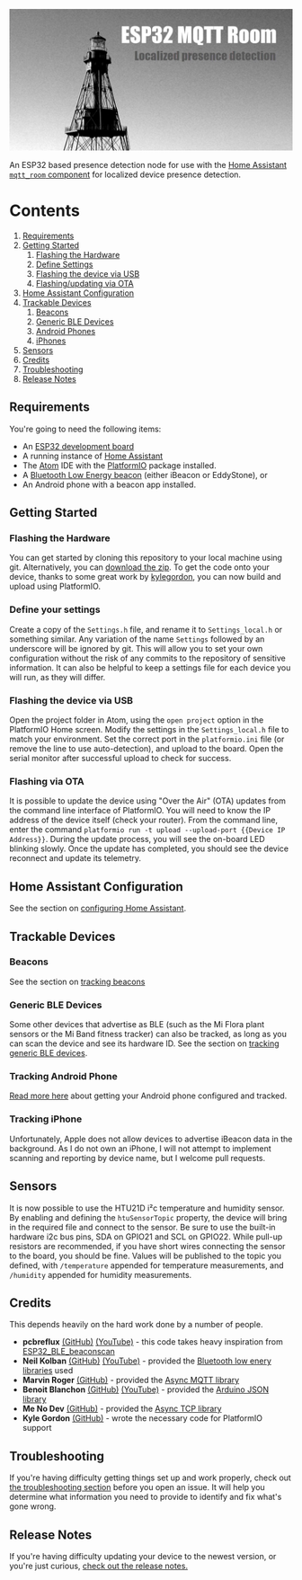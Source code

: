 ![Cover Image](./images/cover.jpg)

An ESP32 based presence detection node for use with the [Home Assistant](https://www.home-assistant.io/) [`mqtt_room` component](https://www.home-assistant.io/components/sensor.mqtt_room/) for localized device presence detection.

# Contents
1. [Requirements](#requirements)
2. [Getting Started](#getting-started)
    1. [Flashing the Hardware](#flashing-the-hardware)
    2. [Define Settings](#define-your-settings)
    3. [Flashing the device via USB](#flashing-the-device-via-usb)
    4. [Flashing/updating via OTA](#flashing-via-ota)
3. [Home Assistant Configuration](#home-assistant-configuration)
4. [Trackable Devices](#trackable-devices)
    1. [Beacons](#beacons)
    2. [Generic BLE Devices](#generic-ble-devices)
    3. [Android Phones](#tracking-android-phone)
    4. [iPhones](#tracking-iphone)
5. [Sensors](#sensors)
6. [Credits](#credits)
7. [Troubleshooting](#troubleshooting)
8. [Release Notes](#release-notes)


## Requirements
You're going to need the following items:
* An [ESP32 development board](https://www.amazon.ca/gp/product/B07F1GWJ1N/ref=as_li_tl?ie=UTF8&camp=15121&creative=330641&creativeASIN=B07F1GWJ1N&linkCode=as2&tag=ptrsnja-20&linkId=7ccc8364c8a8961ac9053e03efa91268)
* A running instance of [Home Assistant](https://www.homeassistant.io)
* The [Atom](https://ide.atom.io/) IDE with the [PlatformIO](https://docs.platformio.org/en/latest/ide/atom.html) package installed.
* A [Bluetooth Low Energy beacon](https://www.amazon.ca/gp/product/B07S3DQM6N/ref=as_li_tl?ie=UTF8&camp=15121&creative=330641&creativeASIN=B07S3DQM6N&linkCode=as2&tag=ptrsnja-20&linkId=2f55c80199c88db853bd583182384f50) (either iBeacon or EddyStone), or
* An Android phone with a beacon app installed.

## Getting Started

### Flashing the Hardware
You can get started by cloning this repository to your local machine using git. Alternatively, you can [download the zip](https://github.com/jptrsn/ESP32-mqtt-room/archive/master.zip). To get the code onto your device, thanks to some great work by [kylegordon](https://github.com/kylegordon), you can now build and upload using PlatformIO.

### Define your settings
Create a copy of the `Settings.h` file, and rename it to `Settings_local.h` or something similar. Any variation of the name `Settings` followed by an underscore will be ignored by git. This will allow you to set your own configuration without the risk of any commits to the repository of sensitive information. It can also be helpful to keep a settings file for each device you will run, as they will differ.

### Flashing the device via USB
Open the project folder in Atom, using the `open project` option in the PlatformIO Home screen. Modify the settings in the `Settings_local.h` file to match your environment. Set the correct port in the `platformio.ini` file (or remove the line to use auto-detection), and upload to the board. Open the serial monitor after successful upload to check for success.

### Flashing via OTA
It is possible to update the device using "Over the Air" (OTA) updates from the command line interface of PlatformIO. You will need to know the IP address of the device itself (check your router). From the command line, enter the command `platformio run -t upload --upload-port {{Device IP Address}}`. During the update process, you will see the on-board LED blinking slowly. Once the update has completed, you should see the device reconnect and update its telemetry.

## Home Assistant Configuration
See the section on [configuring Home Assistant](./home_assistant).

## Trackable Devices
### Beacons
See the section on [tracking beacons](./beacons)

### Generic BLE Devices
Some other devices that advertise as BLE (such as the Mi Flora plant sensors or the Mi Band fitness tracker) can also be tracked, as long as you can scan the device and see its hardware ID. See the section on [tracking generic BLE devices](./generic_ble).

### Tracking Android Phone
[Read more here](./android) about getting your Android phone configured and tracked.

### Tracking iPhone
Unfortunately, Apple does not allow devices to advertise iBeacon data in the background. As I do not own an iPhone, I will not attempt to implement scanning and reporting by device name, but I welcome pull requests.

## Sensors
It is now possible to use the HTU21D i²c temperature and humidity sensor. By enabling and defining the `htuSensorTopic` property, the device will bring in the required file and connect to the sensor. Be sure to use the built-in hardware i2c bus pins, SDA  on GPIO21 and SCL on GPIO22. While pull-up resistors are recommended, if you have short wires connecting the sensor to the board, you should be fine. Values will be published to the topic you defined, with `/temperature` appended for temperature measurements, and `/humidity` appended for humidity measurements.

## Credits
This depends heavily on the hard work done by a number of people.
* **pcbreflux** [(GitHub)](https://github.com/pcbreflux) [(YouTube)](https://www.youtube.com/channel/UCvsMfEoIu_ZdBIgQVcY_AZA) - this code takes heavy inspiration from [ESP32_BLE_beaconscan](https://github.com/pcbreflux/espressif/tree/master/esp32/arduino/sketchbook/ESP32_BLE_beaconscan)
* **Neil Kolban** [(GitHub)](https://github.com/nkolban) [(YouTube)](https://www.youtube.com/channel/UChKn_BlaVrMrhEquPNI6HuQ) - provided the [Bluetooth low enery libraries](https://github.com/nkolban/esp32-snippets) used
* **Marvin Roger** [(GitHub)](https://github.com/marvinroger) - provided the [Async MQTT library](http://marvinroger.viewdocs.io/async-mqtt-client/)
* **Benoit Blanchon** [(GitHub)](https://github.com/bblanchon) [(YouTube)](https://www.youtube.com/channel/UC8HZRqN4wfytHfRGMLUQWkQ) - provided the [Arduino JSON library](https://arduinojson.org/)
* **Me No Dev** [(GitHub)](https://github.com/me-no-dev) - provided the [Async TCP library](https://github.com/me-no-dev/AsyncTCP)
* **Kyle Gordon** [(GitHub)](https://github.com/kylegordon) - wrote the necessary code for PlatformIO support

## Troubleshooting
If you're having difficulty getting things set up and work properly, check out [the troubleshooting section](./troubleshooting) before you open an issue. It will help you determine what information you need to provide to identify and fix what's gone wrong.

## Release Notes
If you're having difficulty updating your device to the newest version, or you're just curious, [check out the release notes.](./releaseNotes)
